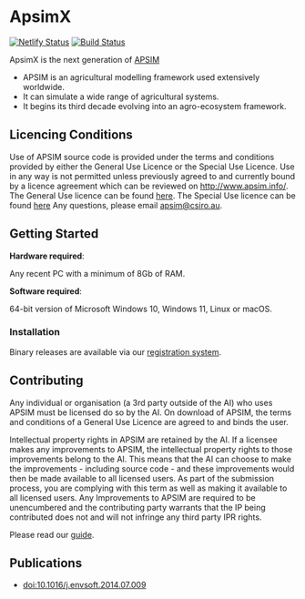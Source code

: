 # ApsimX

[![Netlify Status](https://api.netlify.com/api/v1/badges/aff3e00e-23f5-41e7-a721-bc9a171b3199/deploy-status)](https://app.netlify.com/sites/apsimnextgeneration/deploys)
[![Build Status](https://jenkins.apsim.info/buildStatus/icon?job=apsim)](https://jenkins.apsim.info/user/hol353/my-views/view/all/job/apsim/)

ApsimX is the next generation of [APSIM](https://www.apsim.info)

* APSIM is an agricultural modelling framework used extensively worldwide.
* It can simulate a wide range of agricultural systems.
* It begins its third decade evolving into an agro-ecosystem framework.

## Licencing Conditions

Use of APSIM source code is provided under the terms and conditions provided by either the General Use Licence or the Special Use Licence.  Use in any way is not permitted unless previously agreed to and currently bound by a licence agreement which can be reviewed on http://www.apsim.info/. The General Use licence can be found [here](https://www.apsim.info/wp-content/uploads/2023/09/APSIM_General_Use_Licence.pdf). The Special Use licence can be found [here](https://www.apsim.info/wp-content/uploads/2023/09/APSIM_Special_Use_Licence.pdf)
Any questions, please email apsim@csiro.au.

## Getting Started

**Hardware required**: 

Any recent PC with a minimum of 8Gb of RAM.

**Software required**:

64-bit version of Microsoft Windows 10, Windows 11, Linux or macOS.

### Installation

Binary releases are available via our [registration system](https://registration.apsim.info).

## Contributing

Any individual or organisation (a 3rd party outside of the AI) who uses APSIM must be licensed do so by the AI. On download of APSIM, the terms and conditions of a General Use Licence are agreed to and binds the user.

Intellectual property rights in APSIM are retained by the AI. If a licensee makes any improvements to APSIM, the intellectual property rights to those improvements belong to the AI. This means that the AI can choose to make the improvements - including source code - and these improvements would then be made available to all licensed users. As part of the submission process, you are complying with this term as well as making it available to all licensed users. Any Improvements to APSIM are required to be unencumbered and the contributing party warrants that the IP being contributed does not and will not infringe any third party IPR rights.

Please read our [guide](https://apsimnextgeneration.netlify.app/contribute/).

## Publications 

* [doi:10.1016/j.envsoft.2014.07.009](https://dx.doi.org/10.1016/j.envsoft.2014.07.009)
